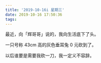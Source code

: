 ```yaml
---
title: '2019-10-16i 星期三'
date: 2019-10-16 17:50:36
tags:
---
```


最近，向「辉哥哥」说的，我向生活底下了头。

一只号称 43cm 高的灰色垂耳兔 0 元砍到了。

以后谁要是需要我砍一刀，我一定义不容辞。


